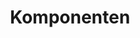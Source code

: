 ---
layout: default
title: Komponenten
description: "InGrid: Indexieren, Recherchieren, Visualisieren, Teilen"
sitemap: false
redirect_to:
  - ../index.html#komponenten
---